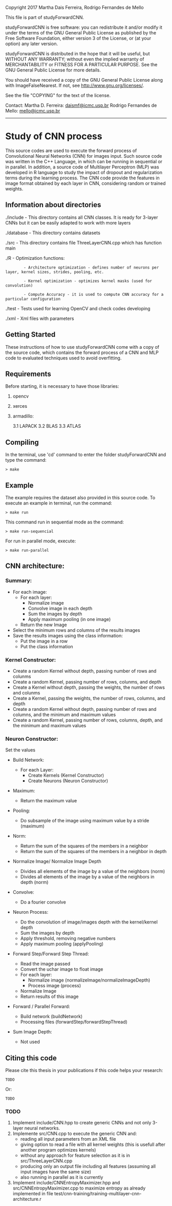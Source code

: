 Copyright 2017 Martha Dais Ferreira, Rodrigo Fernandes de Mello

This file is part of studyForwardCNN.

studyForwardCNN is free software: you can redistribute it and/or modify
it under the terms of the GNU General Public License as published by
the Free Software Foundation, either version 3 of the License, or
(at your option) any later version.

studyForwardCNN is distributed in the hope that it will be useful,
but WITHOUT ANY WARRANTY; without even the implied warranty of
MERCHANTABILITY or FITNESS FOR A PARTICULAR PURPOSE.  See the
GNU General Public License for more details.

You should have received a copy of the GNU General Public License
along with ImageFalseNearest.  If not, see <http://www.gnu.org/licenses/>.

See the file "COPYING" for the text of the license.

Contact: 
	Martha D. Ferreira: daismf@icmc.usp.br
	Rodrigo Fernandes de Mello: mello@icmc.usp.br

----------------------------------------------
# Study of CNN process

This source codes are used to execute the forward process of Convolutional Neural Networks (CNN) for images input. Such source code was written in the C++ Language, in which can be running in sequential or in parallel. In addition, a source code of Multilayer Perceptron (MLP) was developed in R language to study the impact of dropout and regularization terms during the learning process. The CNN code provide the features in image format obtained by each layer in CNN, considering random or trained weights.

## Information about directories

./include	- This directory contains all CNN classes. It is ready for 3-layer CNNs but it can be easily adapted to work with more layers

./database 	- This directory contains datasets

./src		- This directory contains file ThreeLayerCNN.cpp which has function main

./R		- Optimization functions:

			- Architecture optimization - defines number of neurons per layer, kernel sizes, strides, pooling, etc.

			- Kernel optimization - optimizes kernel masks (used for convolution)

			- Compute Accuracy - it is used to compute CNN accuracy for a particular configuration

./test		- Tests used for learning OpenCV and check codes developing

./xml		- Xml files with parameters

## Getting Started

These instructions of how to use studyForwardCNN come with a copy of the source code, which contains the forward process of a CNN and MLP code to evaluated techniques used to avoid overfitting.

## Requirements

Before starting, it is necessary to have those libraries:

1. opencv

2. xerces

3. armadillo:

	3.1 LAPACK
	3.2 BLAS
	3.3 ATLAS

## Compiling

In the terminal, use 'cd' command to enter the folder studyForwardCNN and type the command:

```
> make
```

## Example

The example requires the dataset also provided in this source code. To execute an example in terminal, run the command:

```
> make run
```

This command run in sequential mode as the command:

```
> make run-sequencial
```

For run in parallel mode, execute:

```
> make run-parallel
```

## CNN architecture:

### Summary:
 - For each image:
     - For each layer:
         - Normalize image
        - Convolve image in each depth
        - Sum the images by depth
        - Apply maximum pooling (in one image)
    - Return the new Image
- Select the minimum rows and columns of the results images
- Save the results images using the class information:
	- Put the image in a row
	- Put the class information

### Kernel Constructor:
- Create a random Kernel without depth, passing number of rows and colunms
- Create a random Kernel, passing number of rows, colunms, and depth
- Create a Kernel without depth, passing the weights, the number of rows and colunms
- Create a Kernel, passing the weights, the number of rows, columns, and depth
- Create a random Kernel without depth, passing number of rows and columns, and the minimum and maximum values
- Create a random Kernel, passing number of rows, columns, depth, and the minimum and maximum values
	
### Neuron Constructor:
Set the values
- Build Network:
    - For each Layer:
	    - Create Kernels (Kernel Constructor)
		- Create Neurons (Neuron Constructor)
			
- Maximum:
    - Return the maximum value
	
- Pooling:
    - Do subsample of the image using maximum value by a stride (maximum)
	
- Norm:
    - Return the sum of the squares of the members in a neighbor
	- Return the sum of the squares of the members in a neighbor in depth
	
- Normalize Image/ Normalize Image Depth
    - Divides all elements of the image by a value of the neighbors (norm)
	- Divides all elements of the image by a value of the neighbors in depth (norm)
		
- Convolve:
    - Do a fourier convolve
	
- Neuron Process:
    - Do the convolution of image/images depth with the kernel/kernel depth
	- Sum the images by depth
	- Apply threshold, removing negative numbers
	- Apply maximum pooling (applyPooling)
	
- Forward Step/Forward Step Thread:
    - Read the image passed
	- Convert the uchar image to float image
	- For each layer:
	    - Normalize image (normalizeImage/normalizeImageDepth)
		- Process image (process)
	- Normalize Image
	- Return results of this image
		
- Forward / Parallel Forward:
	- Build network (buildNetwork)
	- Processing files (forwardStep/forwardStepThread)
		
- Sum Image Depth:
	- Not used


## Citing this code 

Please cite this thesis in your publications if this code helps your research:

    TODO

Or:

    TODO

### TODO

1. Implement include/CNN.hpp to create generic CNNs and not only 3-layer neural networks.
2. Implemente src/CNN.cpp to execute the generic CNN and:
    - reading all input parameters from an XML file
	- giving option to read a file with all kernel weights (this is usefull after another program optimizes kernels)
	- without any approach for feature selection as it is in src/ThreeLayerCNN.cpp
	- producing only an output file including all features (assuming all input images have the same size)
	- also running in parallel as it is currently
3. Implement include/CNNEntropyMaximizer.hpp and src/CNNEntropyMaximizer.cpp to maximize entropy as already implemented in file test/cnn-training/training-multilayer-cnn-architecture.r
